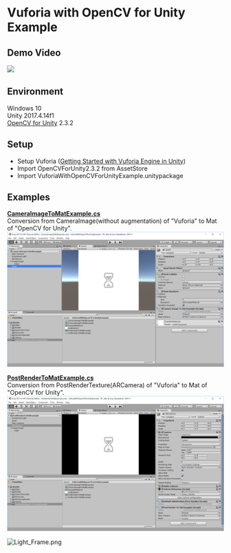 Vuforia with OpenCV for Unity Example
====================

Demo Video
-----
[![](http://img.youtube.com/vi/TnF90ladrOo/sddefault.jpg)](https://www.youtube.com/watch?v=TnF90ladrOo)

Environment
-----
Windows 10  
Unity 2017.4.14f1  
[OpenCV for Unity](https://assetstore.unity.com/packages/tools/integration/opencv-for-unity-21088?aid=1011l4ehR) 2.3.2

Setup
-----
* Setup Vuforia ([Getting Started with Vuforia Engine in Unity](https://library.vuforia.com/articles/Training/getting-started-with-vuforia-in-unity.html))
* Import OpenCVForUnity2.3.2 from AssetStore
* Import VuforiaWithOpenCVForUnityExample.unitypackage

Examples
-----
**[CameraImageToMatExample.cs](/Assets/VuforiaWithOpenCVForUnityExample/CameraImageToMatExample.cs)**  
Conversion from CameraImage(without augmentation) of "Vuforia" to Mat of "OpenCV for Unity".  
![screenshot1.png](screenshot1.png) 

**[PostRenderToMatExample.cs](/Assets/VuforiaWithOpenCVForUnityExample/PostRenderToMatExample.cs)**  
Conversion from PostRenderTexture(ARCamera) of "Vuforia" to Mat of "OpenCV for Unity".  
![screenshot2.png](screenshot2.png) 


![Light_Frame.png](Light_Frame.png)


